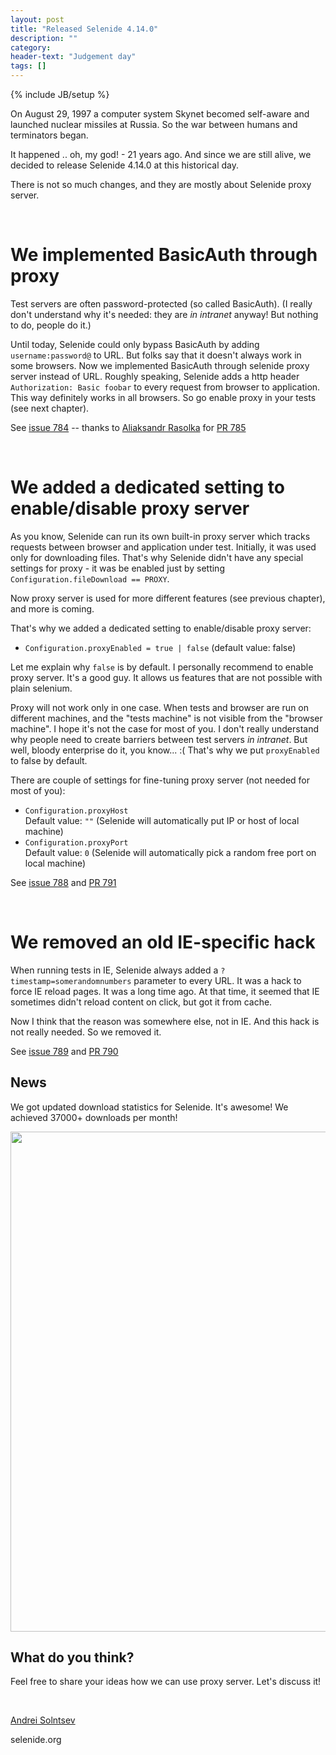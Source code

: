 ```yaml
---
layout: post
title: "Released Selenide 4.14.0"
description: ""
category:
header-text: "Judgement day"
tags: []
---
```

{% include JB/setup %}

On August 29, 1997 a computer system Skynet becomed self-aware and launched nuclear missiles at Russia. 
So the war between humans and terminators began.

It happened .. oh, my god! - 21 years ago. 
And since we are still alive, we decided to release Selenide 4.14.0 at this historical day.

There is not so much changes, and they are mostly about Selenide proxy server. 

<br>

# We implemented BasicAuth through proxy

Test servers are often password-protected (so called BasicAuth).
(I really don't understand why it's needed: they are _in intranet_ anyway! But nothing to do, people do it.)  

Until today, Selenide could only bypass BasicAuth by adding `username:password@` to URL. 
But folks say that it doesn't always work in some browsers.
Now we implemented BasicAuth through selenide proxy server instead of URL.
Roughly speaking, Selenide adds a http header `Authorization: Basic foobar` to every request from browser to application.
This way definitely works in all browsers. So go enable proxy in your tests (see next chapter). 
 
See [issue 784](https://github.com/codeborne/selenide/issues/784)  --  thanks to [Aliaksandr Rasolka](https://github.com/rosolko) for [PR 785](https://github.com/codeborne/selenide/pull/785)

<br>

# We added a dedicated setting to enable/disable proxy server 

As you know, Selenide can run its own built-in proxy server which tracks requests between browser and application under test.
Initially, it was used only for downloading files. That's why Selenide didn't have any special settings for proxy -
 it was be enabled just by setting `Configuration.fileDownload == PROXY`.

Now proxy server is used for more different features (see previous chapter), and more is coming.

That's why we added a dedicated setting to enable/disable proxy server:

* `Configuration.proxyEnabled = true | false`  (default value: false)

Let me explain why `false` is by default.
I personally recommend to enable proxy server. It's a good guy. It allows us features that are not possible with plain selenium.

Proxy will not work only in one case. When tests and browser are run on different machines, and the "tests machine" is 
not visible from the "browser machine". I hope it's not the case for most of you. I don't really understand why people
need to create barriers between test servers _in intranet_. But well, bloody enterprise do it, you know... :( 
That's why we put `proxyEnabled` to false by default. 

There are couple of settings for fine-tuning proxy server (not needed for most of you):
* `Configuration.proxyHost`  <br>Default value: `""` (Selenide will automatically put IP or host of local machine)
* `Configuration.proxyPort`  <br>Default value: `0` (Selenide will automatically pick a random free port on local machine)

See [issue 788](https://github.com/codeborne/selenide/issues/788) and [PR 791](https://github.com/codeborne/selenide/pull/791)

<br>

# We removed an old IE-specific hack

When running tests in IE, Selenide always added a `?timestamp=somerandomnumbers` parameter to every URL. 
It was a hack to force IE reload pages. It was a long time ago. At that time, it seemed that IE sometimes didn't
reload content on click, but got it from cache.

Now I think that the reason was somewhere else, not in IE. And this hack is not really needed. So we removed it. 

See [issue 789](https://github.com/codeborne/selenide/issues/789) and [PR 790](https://github.com/codeborne/selenide/pull/790)

## News

We got updated download statistics for Selenide. It's awesome! We achieved 37000+ downloads per month! 

<center>
  <img src="{{ BASE_PATH }}/images/2018/08/selenide.downloads.png" width="800"/>
</center>

## What do you think?

Feel free to share your ideas how we can use proxy server. Let's discuss it!

<br>

[Andrei Solntsev](http://asolntsev.github.io/)

selenide.org
